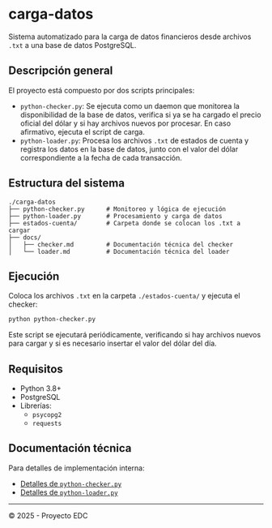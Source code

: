 # carga-datos

Sistema automatizado para la carga de datos financieros desde archivos `.txt` a una base de datos PostgreSQL.

## Descripción general

El proyecto está compuesto por dos scripts principales:

- `python-checker.py`: Se ejecuta como un daemon que monitorea la disponibilidad de la base de datos, verifica si ya se ha cargado el precio oficial del dólar y si hay archivos nuevos por procesar. En caso afirmativo, ejecuta el script de carga.
- `python-loader.py`: Procesa los archivos `.txt` de estados de cuenta y registra los datos en la base de datos, junto con el valor del dólar correspondiente a la fecha de cada transacción.

## Estructura del sistema

```
./carga-datos
├── python-checker.py      # Monitoreo y lógica de ejecución
├── python-loader.py       # Procesamiento y carga de datos
├── estados-cuenta/        # Carpeta donde se colocan los .txt a cargar
├── docs/
│   ├── checker.md         # Documentación técnica del checker
│   └── loader.md          # Documentación técnica del loader
```

## Ejecución

Coloca los archivos `.txt` en la carpeta `./estados-cuenta/` y ejecuta el checker:

```bash
python python-checker.py
```

Este script se ejecutará periódicamente, verificando si hay archivos nuevos para cargar y si es necesario insertar el valor del dólar del día.

## Requisitos

- Python 3.8+
- PostgreSQL
- Librerías:
  - `psycopg2`
  - `requests`

## Documentación técnica

Para detalles de implementación interna:

- [Detalles de `python-checker.py`](docs/checker.md)
- [Detalles de `python-loader.py`](docs/loader.md)

---

© 2025 - Proyecto EDC